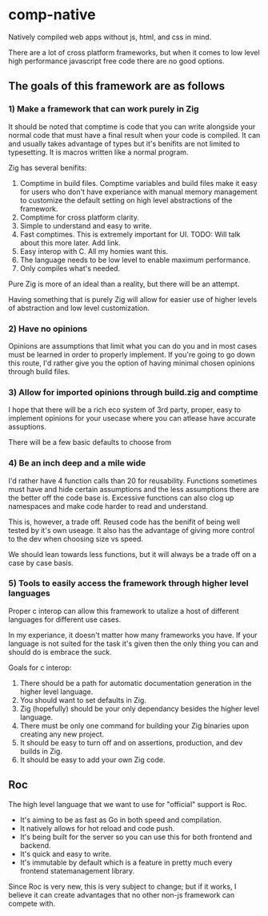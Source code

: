 # comp-native
Natively compiled web apps without js, html, and css in mind.

There are a lot of cross platform frameworks, but when it comes to low level high performance javascript free code
there are no good options.

## The goals of this framework are as follows

### 1) Make a framework that can work purely in Zig

It should be noted that comptime is code that you can write alongside your normal code that must have a final result when your code is compiled.
It can and usually takes advantage of types but it's benifits are not limited to typesetting. It is macros written like a normal program.

Zig has several benifits:

1. Comptime in build files. Comptime variables and build files make it easy for users who don't have experiance with manual memory management
to customize the default setting on high level abstractions of the framework.
2. Comptime for cross platform clarity.
3. Simple to understand and easy to write.
4. Fast comptimes. This is extremely important for UI. TODO: Will talk about this more later. Add link.
5. Easy interop with C. All my homies want this.
6. The language needs to be low level to enable maximum performance.
7. Only compiles what's needed.

Pure Zig is more of an ideal than a reality, but there will be an attempt.

Having something that is purely Zig will allow for easier use of higher levels of abstraction and low level customization.

### 2) Have no opinions

Opinions are assumptions that limit what you can do you and in most cases must be learned in order to properly implement. If you're going to go
down this route, I'd rather give you the option of having minimal chosen opinions through build files.

### 3) Allow for imported opinions through build.zig and comptime

I hope that there will be a rich eco system of 3rd party, proper, easy to implement opinions for your usecase where you can atlease have
accurate assuptions.

There will be a few basic defaults to choose from

### 4) Be an inch deep and a mile wide

I'd rather have 4 function calls than 20 for reusability. Functions sometimes must have and hide certain assumptions and the less assumptions
there are the better off the code base is. Excessive functions can also clog up namespaces and make code harder to read and understand.

This is, however, a trade off. Reused code has the benifit of being well tested by it's own useage. It also has the advantage of giving
more control to the dev when choosing size vs speed.

We should lean towards less functions, but it will always be a trade off on a case by case basis.

### 5) Tools to easily access the framework through higher level languages

Proper c interop can allow this framework to utalize a host of different languages for different use cases.

In my experiance, it doesn't matter how many frameworks you have. If your language is not suited for the task it's given then the only thing you
can and should do is embrace the suck.

Goals for c interop:
1. There should be a path for automatic documentation generation in the higher level language.
2. You should want to set defaults in Zig.
3. Zig (hopefully) should be your only dependancy besides the higher level language.
4. There must be only one command for building your Zig binaries upon creating any new project.
5. It should be easy to turn off and on assertions, production, and dev builds in Zig.
6. It should be easy to add your own Zig code.

## Roc

The high level language that we want to use for "official" support is Roc.
- It's aiming to be as fast as Go in both speed and compilation.
- It natively allows for hot reload and code push.
- It's being built for the server so you can use this for both frontend and backend.
- It's quick and easy to write.
- It's immutable by default which is a feature in pretty much every frontend statemanagement library.

Since Roc is very new, this is very subject to change; but if it works, I believe it can create advantages that no other non-js framework can compete with.
